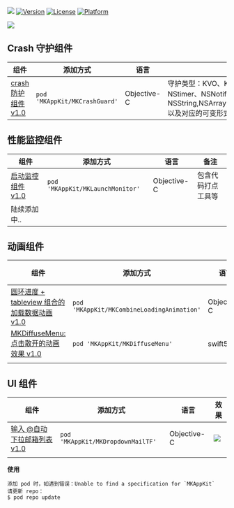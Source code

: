 


![](https://api.travis-ci.org/mythkiven/MKAppKit.svg?branch=master)
[![Version](https://img.shields.io/cocoapods/v/MKAppKit.svg?style=flat)](http://cocoapods.org/pods/MKAppKit)
[![License](https://img.shields.io/apm/l/vim-mode.svg)](http://cocoapods.org/pods/MKAppKit)
[![Platform](https://img.shields.io/cocoapods/p/MKAppKit.svg?style=flat)](http://cocoapods.org/pods/MKAppKit)


![](./source/icon_MKAppKit.png)


## Crash 守护组件

| 组件 | 添加方式 | 语言 | 备注 |
| --- | --- | --- | --- |
| [crash 防护组件 v1.0](https://github.com/mythkiven/MKAppKit/blob/master/doc/MKCrashGuard.md) | `pod 'MKAppKit/MKCrashGuard' ` | Objective-C   | 守护类型：KVO、KVC、unrecognized selector、NStimer、NSNotification、UINavigationController、NSString,NSArray,NSDictonary,NSAttributedString,NSSet 以及对应的可变形式

## 性能监控组件

| 组件 | 添加方式 | 语言 | 备注 |
| --- | --- | --- | --- |
| [启动监控组件 v1.0](https://github.com/mythkiven/MKAppKit/blob/master/doc/MKMonitor.md) |  `pod 'MKAppKit/MKLaunchMonitor' ` | Objective-C   | 包含代码打点工具等
| 陆续添加中.. |  |  |



## 动画组件

| 组件 | 添加方式 | 语言 | 效果 |
| --- | --- | --- | --- |
| [圆环进度 + tableview 组合的加载数据动画 v1.0](https://github.com/mythkiven/MKAppKit/blob/master/doc/MKCombineLoadingAnimation.md) |  `pod 'MKAppKit/MKCombineLoadingAnimation' ` | Objective-C   | ![](https://github.com/mythkiven/MKAppKit/blob/master/source/MKCombineLoadingAnimation.gif)
| [MKDiffuseMenu: 点击散开的动画效果 v1.0](https://github.com/mythkiven/MKAppKit/blob/master/doc/MKDiffuseMenu.md) |  `pod 'MKAppKit/MKDiffuseMenu' ` | swift5.0   | ![](https://github.com/mythkiven/MKAppKit/blob/master/source/MKDiffuseMenu.gif)
|  |  |  |



## UI 组件
| 组件 | 添加方式 | 语言 | 效果 |
| --- | --- | --- | --- |
| [输入 @自动下拉邮箱列表 v1.0](https://github.com/mythkiven/MKAppKit/blob/master/doc/MKDropdownMailTF.md) |  `pod 'MKAppKit/MKDropdownMailTF' ` |  Objective-C | ![](https://github.com/mythkiven/MKAppKit/blob/master/source/MKDropdownMailTF.gif)
|  |  |  |



**使用**

```
添加 pod 时，如遇到错误：Unable to find a specification for `MKAppKit`
请更新 repo：
$ pod repo update
```
